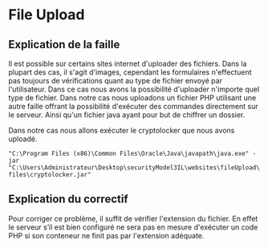 # File Upload

## Explication de la faille

Il est possible sur certains sites internet d'uploader des fichiers. Dans la plupart des cas, il s'agit d'images, cependant les formulaires n'effectuent pas toujours de vérifications quant au type de fichier envoyé par l'utilisateur. Dans ce cas nous avons la possibilité d'uploader n'importe quel type de fichier.
Dans notre cas nous uploadons un fichier PHP utilisant une autre faille offrant la possibilité d'exécuter des commandes directement sur le serveur. Ainsi qu'un fichier java ayant pour but de chiffrer un dossier.

Dans notre cas nous allons exécuter le cryptolocker que nous avons uploadé.

`"C:\Program Files (x86)\Common Files\Oracle\Java\javapath\java.exe" -jar "C:\Users\Administrateur\Desktop\securityModel3IL\websites\fileUpload\files\cryptolocker.jar"`

## Explication du correctif

Pour corriger ce problème, il suffit de vérifier l'extension du fichier. En effet le serveur s’il est bien configuré ne sera pas en mesure d'exécuter un code PHP si son conteneur ne finit pas par l'extension adéquate.
